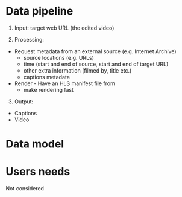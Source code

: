 # Data pipeline
1. Input: target web URL (the edited video)

2. Processing:
  * Request metadata from an external source (e.g. Internet Archive)
    * source locations (e.g. URLs)
    * time (start and end of source, start and end of target URL)
    * other extra information (filmed by, title etc.)
    * captions metadata
  * Render - Have an HLS manifest file from
    * make rendering fast
3. Output:
  * Captions
  * Video


# Data model

# Users needs
Not considered